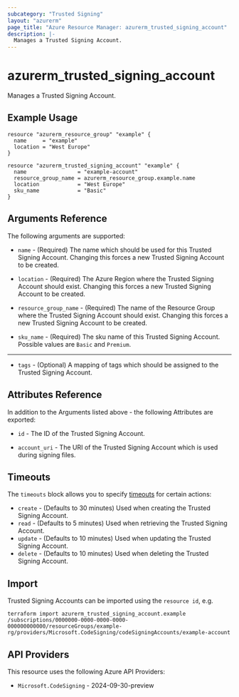 ```yaml
---
subcategory: "Trusted Signing"
layout: "azurerm"
page_title: "Azure Resource Manager: azurerm_trusted_signing_account"
description: |-
  Manages a Trusted Signing Account.
---
```


# azurerm_trusted_signing_account

Manages a Trusted Signing Account.

## Example Usage

```hcl
resource "azurerm_resource_group" "example" {
  name     = "example"
  location = "West Europe"
}

resource "azurerm_trusted_signing_account" "example" {
  name                = "example-account"
  resource_group_name = azurerm_resource_group.example.name
  location            = "West Europe"
  sku_name            = "Basic"
}
```

## Arguments Reference

The following arguments are supported:

* `name` - (Required) The name which should be used for this Trusted Signing Account. Changing this forces a new Trusted Signing Account to be created.

* `location` - (Required) The Azure Region where the Trusted Signing Account should exist. Changing this forces a new Trusted Signing Account to be created.

* `resource_group_name` - (Required) The name of the Resource Group where the Trusted Signing Account should exist. Changing this forces a new Trusted Signing Account to be created.

* `sku_name` - (Required) The sku name of this Trusted Signing Account. Possible values are `Basic` and `Premium`.

---

* `tags` - (Optional) A mapping of tags which should be assigned to the Trusted Signing Account.


## Attributes Reference

In addition to the Arguments listed above - the following Attributes are exported: 

* `id` - The ID of the Trusted Signing Account.

* `account_uri` - The URI of the Trusted Signing Account which is used during signing files.

## Timeouts

The `timeouts` block allows you to specify [timeouts](https://developer.hashicorp.com/terraform/language/resources/configure#define-operation-timeouts) for certain actions:

* `create` - (Defaults to 30 minutes) Used when creating the Trusted Signing Account.
* `read` - (Defaults to 5 minutes) Used when retrieving the Trusted Signing Account.
* `update` - (Defaults to 10 minutes) Used when updating the Trusted Signing Account.
* `delete` - (Defaults to 10 minutes) Used when deleting the Trusted Signing Account.

## Import

Trusted Signing Accounts can be imported using the `resource id`, e.g.

```shell
terraform import azurerm_trusted_signing_account.example /subscriptions/0000000-0000-0000-0000-000000000000/resourceGroups/example-rg/providers/Microsoft.CodeSigning/codeSigningAccounts/example-account
```

## API Providers
<!-- This section is generated, changes will be overwritten -->
This resource uses the following Azure API Providers:

* `Microsoft.CodeSigning` - 2024-09-30-preview
